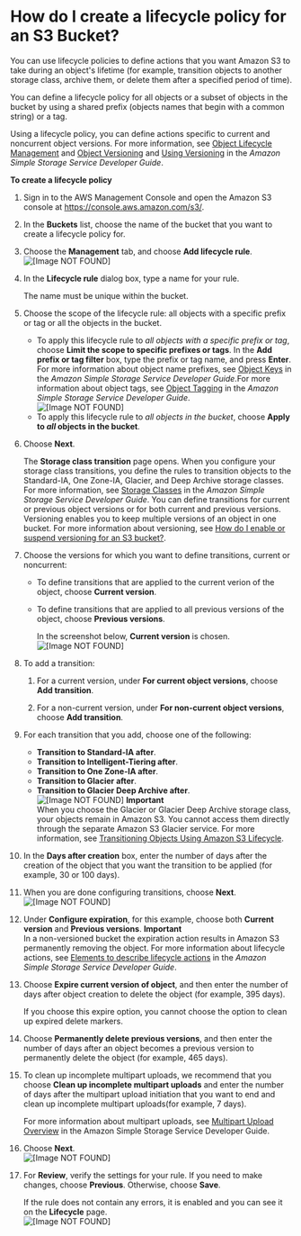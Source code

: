 # How do I create a lifecycle policy for an S3 Bucket?<a name="create-lifecycle"></a>

You can use lifecycle policies to define actions that you want Amazon S3 to take during an object's lifetime \(for example, transition objects to another storage class, archive them, or delete them after a specified period of time\)\.

You can define a lifecycle policy for all objects or a subset of objects in the bucket by using a shared prefix \(objects names that begin with a common string\) or a tag\. 

Using a lifecycle policy, you can define actions specific to current and noncurrent object versions\. For more information, see [Object Lifecycle Management](https://docs.aws.amazon.com/AmazonS3/latest/dev/object-lifecycle-mgmt.html) and [Object Versioning](https://docs.aws.amazon.com/AmazonS3/latest/dev/ObjectVersioning.html) and [Using Versioning](https://docs.aws.amazon.com/AmazonS3/latest/dev/Versioning.html) in the *Amazon Simple Storage Service Developer Guide*\.

**To create a lifecycle policy**

1. Sign in to the AWS Management Console and open the Amazon S3 console at [https://console\.aws\.amazon\.com/s3/](https://console.aws.amazon.com/s3/)\.

1. In the **Buckets** list, choose the name of the bucket that you want to create a lifecycle policy for\.

1. Choose the **Management** tab, and choose **Add lifecycle rule**\.  
![\[Image NOT FOUND\]](http://docs.aws.amazon.com/AmazonS3/latest/user-guide/images/choose-lifecycle-tab.png)

1. In the **Lifecycle rule** dialog box, type a name for your rule\. 

   The name must be unique within the bucket\. 

1. Choose the scope of the lifecycle rule: all objects with a specific prefix or tag or all the objects in the bucket\.
   + To apply this lifecycle rule to *all objects with a specific prefix or tag*, choose **Limit the scope to specific prefixes or tags**\. In the **Add prefix or tag filter** box, type the prefix or tag name, and press **Enter**\.  For more information about object name prefixes, see [Object Keys](https://docs.aws.amazon.com/AmazonS3/latest/dev/UsingMetadata.html#object-keys) in the *Amazon Simple Storage Service Developer Guide*\.For more information about object tags, see [Object Tagging](https://docs.aws.amazon.com/AmazonS3/latest/dev/object-tagging.html) in the *Amazon Simple Storage Service Developer Guide*\.   
![\[Image NOT FOUND\]](http://docs.aws.amazon.com/AmazonS3/latest/user-guide/images/lifecycle-name-scope.png)
   + To apply this lifecycle rule to *all objects in the bucket*, choose **Apply to *all* objects in the bucket**\.

1. Choose **Next**\.

   The **Storage class transition** page opens\. When you configure your storage class transitions, you define the rules to transition objects to the Standard\-IA, One Zone\-IA, Glacier, and Deep Archive storage classes\. For more information, see [Storage Classes](https://docs.aws.amazon.com/AmazonS3/latest/dev/storage-class-intro.html) in the *Amazon Simple Storage Service Developer Guide*\. You can define transitions for current or previous object versions or for both current and previous versions\. Versioning enables you to keep multiple versions of an object in one bucket\. For more information about versioning, see [How do I enable or suspend versioning for an S3 bucket?](enable-versioning.md)\.

1. Choose the versions for which you want to define transitions, current or noncurrent:
   + To define transitions that are applied to the current verion of the object, choose **Current version**\. 
   + To define transitions that are applied to all previous versions of the object, choose **Previous versions**\.

     In the screenshot below, **Current version** is chosen\.  
![\[Image NOT FOUND\]](http://docs.aws.amazon.com/AmazonS3/latest/user-guide/images/lifecycle-transition-current-version.png)

1. To add a transition: 

   1. For a current version, under **For current object versions**, choose **Add transition**\.

   1. For a non\-current version, under **For non\-current object versions**, choose **Add transition**\.

1. For each transition that you add, choose one of the following:
   + **Transition to Standard\-IA after**\.
   + **Transition to Intelligent\-Tiering after**\. 
   + **Transition to One Zone\-IA after**\. 
   + **Transition to Glacier after**\.
   + **Transition to Glacier Deep Archive after**\.  
![\[Image NOT FOUND\]](http://docs.aws.amazon.com/AmazonS3/latest/user-guide/images/lifecycle-add-transition.png)
**Important**  
When you choose the Glacier or Glacier Deep Archive storage class, your objects remain in Amazon S3\. You cannot access them directly through the separate Amazon S3 Glacier service\. For more information, see [Transitioning Objects Using Amazon S3 Lifecycle](https://docs.aws.amazon.com/AmazonS3/latest/dev/lifecycle-transition-general-considerations.html)\. 

1. In the **Days after creation** box, enter the number of days after the creation of the object that you want the transition to be applied \(for example, 30 or 100 days\)\.

1. When you are done configuring transitions, choose **Next**\.  
![\[Image NOT FOUND\]](http://docs.aws.amazon.com/AmazonS3/latest/user-guide/images/lifecycle-config-transition.png)

1. Under **Configure expiration**, for this example, choose both **Current version** and **Previous versions**\. 
**Important**  
In a non\-versioned bucket the expiration action results in Amazon S3 permanently removing the object\. For more information about lifecycle actions, see [Elements to describe lifecycle actions](https://docs.aws.amazon.com/AmazonS3/latest/dev/intro-lifecycle-rules.html#intro-lifecycle-rules-actions) in the *Amazon Simple Storage Service Developer Guide*\.

1. Choose **Expire current version of object**, and then enter the number of days after object creation to delete the object \(for example, 395 days\)\.

   If you choose this expire option, you cannot choose the option to clean up expired delete markers\. 

1. Choose **Permanently delete previous versions**, and then enter the number of days after an object becomes a previous version to permanently delete the object \(for example, 465 days\)\.

1. To clean up incomplete multipart uploads, we recommend that you choose **Clean up incomplete multipart uploads** and enter the number of days after the multipart upload initiation that you want to end and clean up incomplete multipart uploads\(for example, 7 days\)\. 

   For more information about multipart uploads, see [Multipart Upload Overview](https://docs.aws.amazon.com/AmazonS3/latest/dev/mpuoverview.html) in the Amazon Simple Storage Service Developer Guide\.

1. Choose **Next**\.  
![\[Image NOT FOUND\]](http://docs.aws.amazon.com/AmazonS3/latest/user-guide/images/lifecycle-expirations.png)

1. For **Review**, verify the settings for your rule\. If you need to make changes, choose **Previous**\. Otherwise, choose **Save**\. 

   If the rule does not contain any errors, it is enabled and you can see it on the **Lifecycle** page\.   
![\[Image NOT FOUND\]](http://docs.aws.amazon.com/AmazonS3/latest/user-guide/images/lifecycle-rules-list.png)